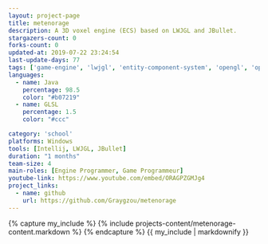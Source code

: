 ```yaml
---
layout: project-page
title: metenorage
description: A 3D voxel engine (ECS) based on LWJGL and JBullet.
stargazers-count: 0
forks-count: 0
updated-at: 2019-07-22 23:24:54
last-update-days: 77
tags: ['game-engine', 'lwjgl', 'entity-component-system', 'opengl', 'openal', 'jbullet', 'glfw']
languages: 
  - name: Java
    percentage: 98.5
    color: "#b07219"
  - name: GLSL
    percentage: 1.5
    color: "#ccc"

category: 'school'
platforms: Windows
tools: [Intellij, LWJGL, JBullet]
duration: "1 months"
team-size: 4
main-roles: [Engine Programmer, Game Programmeur]
youtube-link: https://www.youtube.com/embed/ORAGPZGMJg4
project_links:
  - name: github
    url: https://github.com/Graygzou/metenorage
---
```

<!---
Gregoire Boiron <gregoire.boiron@gmail.com>
Copyright (c) 2018-2019 Gregoire Boiron  All Rights Reserved.
--->

{% capture my_include %}
{% include projects-content/metenorage-content.markdown %}
{% endcapture %}
{{ my_include | markdownify }}
